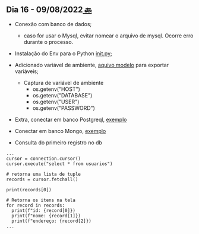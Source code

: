 ## Dia 16 - 09/08/2022[  🔙](../../README.md)

- Conexão com banco de dados;
  - caso for usar o Mysql, evitar nomear o arquivo de mysql. Ocorre erro durante o processo.
- Instalação do Env para o Python [init.py](../15/init.py);
- Adicionado variável de ambiente, [aquivo modelo](start.sh) para exportar variáveis;
  - Captura de variável de ambiente
    - os.getenv("HOST")
    - os.getenv("DATABASE")
    - os.getenv("USER")
    - os.getenv("PASSWORD")
- Extra, conectar em banco Postgreql, [exemplo](./postgresql/init.py)
- Conectar em banco Mongo, [exemplo](./mongo/init.py)

- Consulta do primeiro registro no db
```
...
cursor = connection.cursor()
cursor.execute("select * from usuarios")

# retorna uma lista de tuple
records = cursor.fetchall()

print(records[0])

# Retorna os itens na tela
for record in records:
  print(f"id: {record[0]})
  print(f"nome: {record[1]})
  print(f"endereço: {record[2]})
...
```

